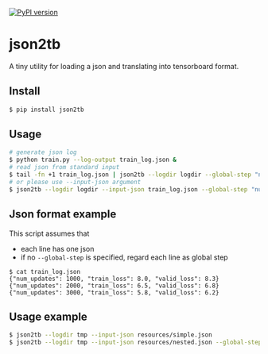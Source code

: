 [![PyPI version](https://badge.fury.io/py/json2tb.svg)](https://badge.fury.io/py/json2tb)

# json2tb
A tiny utility for loading a json and translating into tensorboard format.

## Install

```sh
$ pip install json2tb
```

## Usage

```sh
# generate json log
$ python train.py --log-output train_log.json & 
# read json from standard input
$ tail -fn +1 train_log.json | json2tb --logdir logdir --global-step "num_updates"
# or please use --input-json argument
$ json2tb --logdir logdir --input-json train_log.json --global-step "num_updates"
```

## Json format example
This script assumes that

- each line has one json 
- if no `--global-step` is specified, regard each line as global step

```
$ cat train_log.json
{"num_updates": 1000, "train_loss": 8.0, "valid_loss": 8.3}
{"num_updates": 2000, "train_loss": 6.5, "valid_loss": 6.8}
{"num_updates": 3000, "train_loss": 5.8, "valid_loss": 6.2}
```

## Usage example 

```sh
$ json2tb --logdir tmp --input-json resources/simple.json
$ json2tb --logdir tmp --input-json resources/nested.json --global-step num_updates
```
